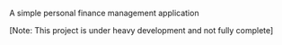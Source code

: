 A simple personal finance management application

[Note: This project is under heavy development and not fully complete]